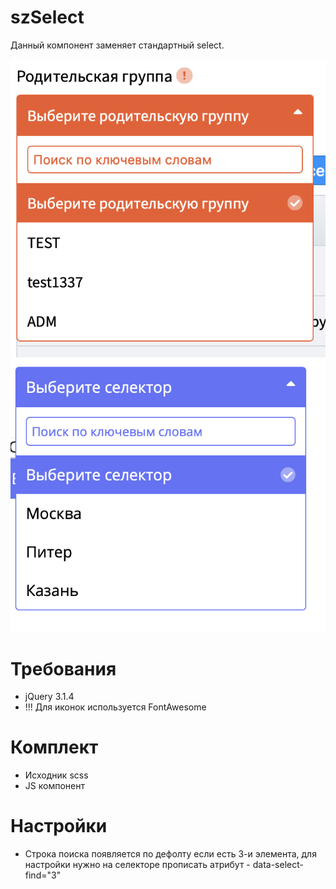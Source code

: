 # szSelect
Данный компонент заменяет стандартный select.

![example selector2](https://github.com/mrs4z/szSelect/blob/master/res/selector1.png)
![example selector2](https://github.com/mrs4z/szSelect/blob/master/res/selector2.png)

# Требования
* jQuery 3.1.4
* !!! Для иконок используется FontAwesome

# Комплект
* Исходник scss
* JS компонент

# Настройки
* Строка поиска появляется по дефолту если есть 3-и элемента, для настройки нужно на селекторе прописать атрибут - data-select-find="3"
